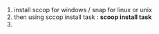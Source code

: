 1. install sccop for windows / snap for linux or unix
2. then using sccop install task : **scoop **install** task**
3.
